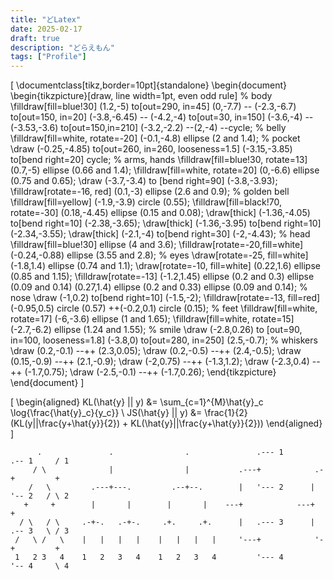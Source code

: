 ```yaml
---
title: "どLatex"
date: 2025-02-17
draft: true
description: "どらえもん"
tags: ["Profile"]
---
```


\[
\documentclass[tikz,border=10pt]{standalone} 
\begin{document}
\begin{tikzpicture}[draw, line width=1pt, even odd rule]
  % body
  \filldraw[fill=blue!30] (1.2,-5) to[out=290, in=45] (0,-7.7)
    -- (-2.3,-6.7)  to[out=150, in=20] (-3.8,-6.45)
    -- (-4.2,-4)    to[out=30, in=150] (-3.6,-4)
    -- (-3.53,-3.6) to[out=150,in=210] (-3.2,-2.2) --(2,-4) --cycle;
  % belly
  \filldraw[fill=white, rotate=-20] (-0.1,-4.8) ellipse (2 and 1.4);
  % pocket
  \draw (-0.25,-4.85) to[out=260, in=260, looseness=1.5]
    (-3.15,-3.85) to[bend right=20] cycle;
  % arms, hands
  \filldraw[fill=blue!30, rotate=13] (0.7,-5)
    ellipse (0.66 and 1.4);
  \filldraw[fill=white, rotate=20] (0,-6.6)
    ellipse (0.75 and 0.65);
  \draw (-3.7,-3.4) to [bend right=90] (-3.8,-3.93);
  \filldraw[rotate=-16, red] (0.1,-3) ellipse (2.6 and 0.9);
  % golden bell
  \filldraw[fill=yellow] (-1.9,-3.9) circle (0.55);
  \filldraw[fill=black!70, rotate=-30]
    (0.18,-4.45) ellipse (0.15 and 0.08);
  \draw[thick] (-1.36,-4.05) to[bend right=10] (-2.38,-3.65);
  \draw[thick] (-1.36,-3.95) to[bend right=10] (-2.34,-3.55);
   \draw[thick] (-2.1,-4) to[bend right=30] (-2,-4.43);
  % head
  \filldraw[fill=blue!30] ellipse (4 and 3.6);
  \filldraw[rotate=-20,fill=white] (-0.24,-0.88)
    ellipse (3.55 and 2.8);
  % eyes
  \draw[rotate=-25, fill=white] (-1.8,1.4) ellipse (0.74 and 1.1);
  \draw[rotate=-10, fill=white] (0.22,1.6) ellipse (0.85 and 1.15);
  \filldraw[rotate=-13]
     (-1.2,1.45) ellipse (0.2 and 0.3) ellipse (0.09 and 0.14)
     (0.27,1.4) ellipse (0.2 and 0.33) ellipse (0.09 and 0.14);
  % nose
  \draw (-1,0.2) to[bend right=10] (-1.5,-2);
  \filldraw[rotate=-13, fill=red]
   (-0.95,0.5) circle (0.57) ++(-0.2,0.1) circle (0.15);
  % feet
  \filldraw[fill=white, rotate=17] (-6,-3.6)
    ellipse (1 and 1.65);
  \filldraw[fill=white, rotate=15] (-2.7,-6.2)
    ellipse (1.24 and 1.55);
  % smile
  \draw (-2.8,0.26) to [out=90, in=100, looseness=1.8]
    (-3.8,0) to[out=280, in=250] (2.5,-0.7);
  % whiskers
  \draw (0.2,-0.1)  --++  (2.3,0.05);
  \draw (0.2,-0.5)  --++  (2.4,-0.5);
  \draw (0.15,-0.9) --++  (2.1,-0.9);
  \draw (-2,0.75)   --++  (-1.3,1.2);
  \draw (-2.3,0.4)  --++ (-1.7,0.75);
  \draw (-2.5,-0.1) --++ (-1.7,0.26);
\end{tikzpicture}
\end{document}
\]

\[
\begin{aligned}
KL(\hat{y} || y) &= \sum_{c=1}^{M}\hat{y}_c \log{\frac{\hat{y}_c}{y_c}} \\
JS(\hat{y} || y) &= \frac{1}{2}(KL(y||\frac{y+\hat{y}}{2}) + KL(\hat{y}||\frac{y+\hat{y}}{2}))
\end{aligned}
\]

```goat
      .               .                .               .--- 1          .-- 1     / 1
     / \              |                |           .---+            .-+         +
    /   \         .---+---.         .--+--.        |   '--- 2      |   '-- 2   / \ 2
   +     +        |       |        |       |    ---+            ---+          +
  / \   / \     .-+-.   .-+-.     .+.     .+.      |   .--- 3      |   .-- 3   \ / 3
 /   \ /   \    |   |   |   |    |   |   |   |     '---+            '-+         +
 1   2 3   4    1   2   3   4    1   2   3   4         '--- 4          '-- 4     \ 4

```

